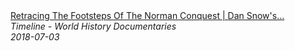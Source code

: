 <!--2024-07-21 00:18:13-->
<div class="yb">
  <a class="nodecor" href="/posts.html?istoriya/retracing_the_footsteps_of_the_norman_conquest_dan_snows_norman_walks_timeline">
    <img class="preview" data-videoid="XGHVD0pih9A" src="https://i.ytimg.com/vi/XGHVD0pih9A/hqdefault.jpg" align="middle" alt="">
  </a>
  <div class="inlbl text">
    <a class="nodecor" href="/posts.html?istoriya/retracing_the_footsteps_of_the_norman_conquest_dan_snows_norman_walks_timeline">Retracing The Footsteps Of The Norman Conquest | Dan Snow's...</a><br>
    <i class="smaller2">Timeline - World History Documentaries</i><br>
    <i class="smaller3">2018-07-03</i>
  </div>
</div>
